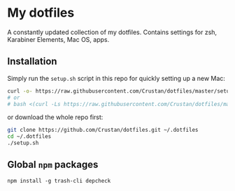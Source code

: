 # My dotfiles

A constantly updated collection of my dotfiles. 
Contains settings for zsh, Karabiner Elements, Mac OS, apps.

## Installation
Simply run the `setup.sh` script in this repo for quickly setting up a new Mac:
```bash
curl -o- https://raw.githubusercontent.com/Crustan/dotfiles/master/setup.sh | bash
# or
# bash <(curl -Ls https://raw.githubusercontent.com/Crustan/dotfiles/master/setup.sh)
```
or download the whole repo first: 
```bash
git clone https://github.com/Crustan/dotfiles.git ~/.dotfiles
cd ~/.dotfiles
./setup.sh
```

## Global `npm` packages
```
npm install -g trash-cli depcheck
```
